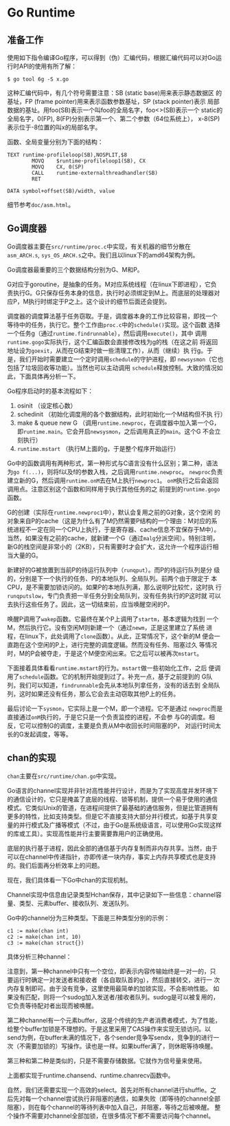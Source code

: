 # Go Runtime

## 准备工作

使用如下指令编译Go程序，可以得到（伪）汇编代码，根据汇编代码可以对Go运
行时API的使用有所了解：

    $ go tool 6g -S x.go

这种汇编代码中，有几个符号需要注意：SB (static base)用来表示静态数据区
的基址，FP (frame pointer)用来表示函数参数基址，SP (stack pointer)表示
局部数据的基址。用foo(SB)表示一个叫foo的全局名字，foo<>(SB)表示一个
static的全局名字，0(FP), 8(FP)分别表示第一个、第二个参数（64位系统上），
x-8(SP)表示位于-8位置的叫x的局部名字。

函数、全局变量分别为下面的结构：

    TEXT runtime·profileloop(SB),NOSPLIT,$8
            MOVQ    $runtime·profileloop1(SB), CX
            MOVQ    CX, 0(SP)
            CALL    runtime·externalthreadhandler(SB)
            RET
        
    DATA symbol+offset(SB)/width, value

细节参考`doc/asm.html`。

## Go调度器

Go调度器主要在`src/runtime/proc.c`中实现，有关机器的细节分散在
`asm_ARCH.s`, `sys_OS_ARCH.s`之中。我们且以linux下的amd64架构为例。

Go调度器最重要的三个数据结构分别为G、M和P。

G对应于goroutine，是抽象的任务。M对应系统线程（在linux下即进程），它负
责执行G。G只保存任务本身的信息，执行时必须绑定到M上。而底层的处理器对
应P，M执行时绑定于P之上。这个设计的细节后面还会提到。

调度器的调度算法基于任务窃取。于是，调度器本身的工作比较容易，即找一个
等待中的任务，执行它。整个工作由`proc.c`中的`schedule()`实现。这个函数
选择一个任务g（通过`runtime.findrunnable`），然后调用`execute()`，其中
调用`runtime.gogo`实际执行，这个汇编函数会直接修改栈为g的栈（在这之前
将返回地址设为`goexit`，从而在G结束时做一些清理工作），从而（继续）执
行g。于是，我们开始时需要建立一个定时调用`schedule`的守护进程，即
`newsysmon`（它也包括了垃圾回收等功能）。当然也可以主动调用
`schedule`释放控制。大致的情况如此，下面具体再分析一下。

Go程序启动时的基本流程如下：

1.  osinit （设定核心数）
2.  schedinit （初始化调度用的各个数据结构，此时初始化一个M结构但不执
    行）
3.  make & queue new G （调用`runtime.newproc`，在调度器中加入第一个G，
    即`runtime.main`。它会开启`newsysmon`，之后调用真正的`main`。这个G
    不会立刻执行）
4.  `runtime.mstart` （执行M上面的g，于是整个程序开始运行）

Go中的函数调用有两种形式，第一种形式与C语言没有什么区别；第二种，语法
为`go f(...)`，则将f以及f的参数入栈，之后调用`runtime.newproc`。
`newproc`负责建立新的G，然后调用`runtime.onM`去在M上执行`newproc1`。
`onM`执行之后会返回调用点。注意区别这个函数和同样用于执行其他任务的之
前提到的`runtime.gogo`函数。

G的创建（实际在`runtime.newproc1`中），默认会复用之前的G对象，这个空闲
的对象来自P的cache（这是为什么有了M仍然需要P结构的一个理由：M对应的系
统进程不一定在同一个CPU上执行，于是寄存器、cache信息不宜保存于M中）。
当然，如果没有之前的cache，就新建一个G（通过`malg`分派空间）。特别注明，
新G的栈空间是非常小的（2KB），只有需要时才会扩大，这允许一个程序运行相
当大量的G。

新建好的G被放置到当前P的待运行队列中（`runqput`）。而P的待运行队列是分
级的，分别是下一个执行的任务、P的本地队列、全局队列。前两个由于限定于
本CPU，是不需要加锁访问的。如果P的本地队列满，那么说明P比较忙，这时执
行`runqputslow`，专门负责把一半任务分到全局队列，没有任务执行的P这时就
可以去执行这些任务了。因此，这一切结束前，应当唤醒空闲的P。

唤醒P调用了`wakep`函数。它最终在某个P上调用了`startm`，基本逻辑为找到
一个M，然后执行它。没有空闲M则新建一个（通过`newm`，正是这里建立了系统
进程，在linux下，此处调用了`clone`函数）。从此，正常情况下，这个新的M
便会一直跑在这个空闲的P上，进行完整的调度逻辑。然而没有任务、阻塞过久
等情况时，M的P会被夺走，于是这个M便空闲出来。它之后可以被再次`mstart`。

下面接着具体看看`runtime.mstart`的行为。`mstart`做一些初始化工作，之后
便调用了`schedule`函数。它的机制开始提到过了。补充一点，基于之前提到的
G队列，我们可以知道，`findrunnable`会先从本地队列拿任务，没有的话去到
全局队列，这时如果还没有任务，那么它会去主动窃取其他P上的任务。

最后讨论一下`sysmon`，它实际上是一个M，即一个进程。它不是通过
`newproc`而是直接通过`onM`执行的，于是它只是一个负责监控的进程，不会参
与G的调度。相反，它可以控制G的调度，主要是负责从M中收回长时间阻塞的P，
对运行时间太长的G发起调度，等等。

## chan的实现

`chan`主要在`src/runtime/chan.go`中实现。

Go语言的channel实现并非针对高性能并行设计，而是为了实现高度并发环境下
的通信设计的，它只是掩盖了底层的线程、锁等机制，提供一个易于使用的通信
模式。它类似Unix的管道，在进程间提供了最基础的通信服务，但是比管道拥有
更多的特性，比如支持类型。但是它不直接支持大部分并行模式，如基于共享变
量的并行模式及广播等模式（不过，由于Go是系统级语言，可以使用Go实现这样
的库或工具）。实现高性能并行主要需要靠用户的正确使用。

底层的执行基于进程，因此全部的通信基于内存复制而非内存共享。当然，由于
可以在channel中传递指针，亦即传递一块内存，事实上内存共享模式也是支持
的。我们后面再分析效率上的问题。

现在，我们具体看一下Go中chan的实现机制。

Channel实现中信息由记录类型Hchan保存，其中记录如下一些信息：channel容
量、类型、元素buffer、接收队列、发送队列。

Go中的channel分为三种类型。下面是三种类型分别的示例：

    c1 := make(chan int)
    c2 := make(chan int, 10)
    c3 := make(chan struct{})
    
具体分析三种channel：

注意到，第一种channel中只有一个空位，即表示内容传输始终是一对一的，只
要运行时确定一对发送者和接收者（各自取队首的g），然后直接转交，进行一
次内存复制即可。由于没有竞争，这里使用最简单的加锁实现，不会影响性能。
如果没有匹配，则将一个sudog加入发送者/接收者队列。sudog是可以被复用的，
它负责等待配对者出现而被唤醒。

第二种channel有一个元素buffer，这是个传统的生产者消费者模式，为了性能，
给整个buffer加锁是不理想的。于是这里采用了CAS操作来实现无锁访问。以
send为例，在buffer未满的情况下，各个sender竞争写sendx，竞争到的进行一
次（不需要加锁的）写操作。读也是一样。如果buffer满了，则休眠等待唤醒。

第三种和第二种是类似的，只是不需要存储数据。它就作为信号量来使用。

上面都实现于runtime.chansend、runtime.chanrecv函数中。

自然，我们还需要实现一个高效的select。首先对所有channel进行shuffle。之
后先对每一个channel尝试执行非阻塞的通信，如果失败（即等待的channel全部
阻塞），则在每个channel的等待列表中加入自己，并阻塞，等待之后被唤醒。
整个操作不需要对channel全部加锁，在很多情况下都不需要访问每个channel。


